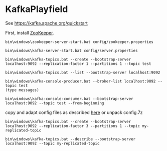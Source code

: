 # KafkaPlayfield

See https://kafka.apache.org/quickstart

First, install [ZooKeeper](https://zookeeper.apache.org/).

~~~
bin\windows\zookeeper-server-start.bat config/zookeeper.properties

bin\windows\kafka-server-start.bat config/server.properties

bin\windows\kafka-topics.bat --create --bootstrap-server localhost:9092 --replication-factor 1 --partitions 1 --topic test

bin\windows\kafka-topics.bat --list --bootstrap-server localhost:9092

bin\windows\kafka-console-producer.bat --broker-list localhost:9092 --topic test
(type messages)

bin\windows\kafka-console-consumer.bat --bootstrap-server localhost:9092 --topic test --from-beginning
~~~

copy and adapt config files as described [here](https://kafka.apache.org/quickstart) or unpack config.7z

~~~
bin\windows\kafka-topics.bat --create --bootstrap-server localhost:9092 --replication-factor 3 --partitions 1 --topic my-replicated-topic

bin\windows\kafka-topics.bat --describe --bootstrap-server localhost:9092 --topic my-replicated-topic
~~~


